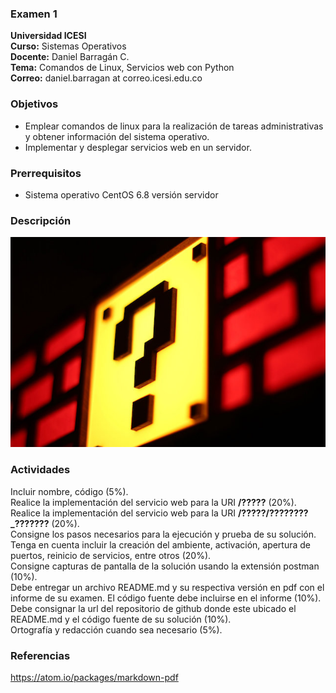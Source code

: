 ### Examen 1
**Universidad ICESI**  
**Curso:** Sistemas Operativos  
**Docente:** Daniel Barragán C.  
**Tema:** Comandos de Linux, Servicios web con Python  
**Correo:** daniel.barragan at correo.icesi.edu.co

### Objetivos
* Emplear comandos de linux para la realización de tareas administrativas y obtener información del sistema operativo.
* Implementar y desplegar servicios web en un servidor.

### Prerrequisitos
* Sistema operativo CentOS 6.8 versión servidor  

### Descripción

<p align="center">
  <img src="images/question_mark.jpeg" alt="Sublime's custom image"/>
</p>

### Actividades
Incluir nombre, código (5%).  
Realice la implementación del servicio web para la URI **/?????** (20%).  
Realice la implementación del servicio web para la URI **/?????/????????_???????** (20%).  
Consigne los pasos necesarios para la ejecución y prueba de su solución. Tenga en cuenta incluir la creación del ambiente, activación, apertura de puertos, reinicio de servicios, entre otros (20%).  
Consigne capturas de pantalla de la solución usando la extensión postman (10%).  
Debe entregar un archivo README.md y su respectiva versión en pdf con el informe de su examen. El código fuente debe incluirse en el informe (10%).  
Debe consignar la url del repositorio de github donde este ubicado el README.md y el código fuente de su solución (10%).  
Ortografía y redacción cuando sea necesario (5%).  
### Referencias
https://atom.io/packages/markdown-pdf
